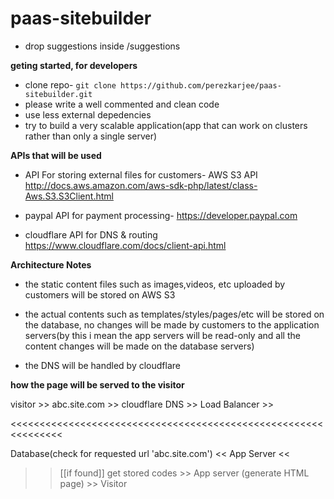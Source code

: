 paas-sitebuilder
================


- drop suggestions inside /suggestions


**geting started, for developers**

- clone repo- ``` git clone https://github.com/perezkarjee/paas-sitebuilder.git ```
- please write a well commented and clean code
- use less external depedencies
- try to build a very scalable application(app that can work on clusters rather than only a single server)

**APIs that will be used**
- API For storing external files for customers- AWS S3 API http://docs.aws.amazon.com/aws-sdk-php/latest/class-Aws.S3.S3Client.html


- paypal API for payment processing- https://developer.paypal.com

- cloudflare API for DNS & routing https://www.cloudflare.com/docs/client-api.html


**Architecture Notes**
- the static content files such as images,videos, etc uploaded by customers will be stored on AWS S3
 
- the actual contents such as templates/styles/pages/etc will be stored on the database, no changes will be made by
 customers to the application servers(by this i mean the app servers will be read-only and all the content changes will be made on the database servers)

- the DNS will be handled by cloudflare


**how the page will be served to the visitor**

>>>>>>>>>>>>>>>>>>>>>>>>>>>>>>>>>>>>>>>>>>>>>>>>>>>>>>>>>>>>>>>>

  visitor >> abc.site.com >> cloudflare DNS >> Load Balancer >> 
  
 <<<<<<<<<<<<<<<<<<<<<<<<<<<<<<<<<<<<<<<<<<<<<<<<<<<<<<<<<<<<<<<

 Database(check for requested url 'abc.site.com') << App Server <<

>>>>>>>>>>>>>>>>>>>>>>>>>>>>>>>>>>>>>>>>>>>>>>>>>>>>>>>>>>>>>>>>

 >> [[if found]] get stored codes >> App server (generate HTML page) >> Visitor

